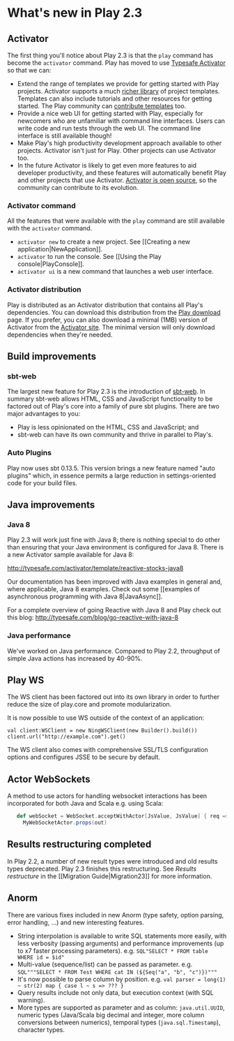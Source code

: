 <!--- Copyright (C) 2009-2014 Typesafe Inc. <http://www.typesafe.com> -->
# What's new in Play 2.3

## Activator

The first thing you'll notice about Play 2.3 is that the `play` command has become the `activator` command. Play has moved to use [Typesafe Activator](https://typesafe.com/activator) so that we can:

* Extend the range of templates we provide for getting started with Play projects. Activator supports a much [richer library](https://typesafe.com/activator/templates) of project templates. Templates can also include tutorials and other resources for getting started. The Play community can [contribute templates](https://typesafe.com/activator/template/contribute) too.
* Provide a nice web UI for getting started with Play, especially for newcomers who are unfamiliar with command line interfaces. Users can write code and run tests through the web UI. The command line interface is still available though!
* Make Play's high productivity development approach available to other projects. Activator isn't just for Play. Other projects can use Activator too.
* In the future Activator is likely to get even more features to aid developer productivity, and these features will automatically benefit Play and other projects that use Activator. [Activator is open source](https://github.com/typesafehub/activator), so the community can contribute to its evolution.

### Activator command

All the features that were available with the `play` command are still available with the `activator` command.

* `activator new` to create a new project. See [[Creating a new application|NewApplication]].
* `activator` to run the console. See [[Using the Play console|PlayConsole]].
* `activator ui` is a new command that launches a web user interface.

### Activator distribution

Play is distributed as an Activator distribution that contains all Play's dependencies. You can download this distribution from the [Play download](http://www.playframework.com/download) page. If you prefer, you can also download a minimal (1MB) version of Activator from the [Activator site](https://typesafe.com/activator). The minimal version will only download dependencies when they're needed.

## Build improvements

### sbt-web

The largest new feature for Play 2.3 is the introduction of [sbt-web](https://github.com/sbt/sbt-web#sbt-web). In summary sbt-web allows HTML, CSS and JavaScript functionality to be factored out of Play's core into a family of pure sbt plugins. There are two major advantages to you:

* Play is less opinionated on the HTML, CSS and JavaScript; and
* sbt-web can have its own community and thrive in parallel to Play's.

### Auto Plugins

Play now uses sbt 0.13.5. This version brings a new feature named "auto plugins" which, in essence permits a large reduction in settings-oriented code for your build files.

## Java improvements

### Java 8

Play 2.3 will work just fine with Java 8; there is nothing special to do other than ensuring that your Java environment is configured for Java 8. There is a new Activator sample available for Java 8:

http://typesafe.com/activator/template/reactive-stocks-java8

Our documentation has been improved with Java examples in general and, where applicable, Java 8 examples. Check out some [[examples of asynchronous programming with Java 8|JavaAsync]].

For a complete overview of going Reactive with Java 8 and Play check out this blog: http://typesafe.com/blog/go-reactive-with-java-8

### Java performance

We've worked on Java performance. Compared to Play 2.2, throughput of simple Java actions has increased by 40-90%.

## Play WS

The WS client has been factored out into its own library in order to further reduce the size of play.core and promote modularization.

It is now possible to use WS outside of the context of an application:

```
val client:WSClient = new NingWSClient(new Builder().build())
client.url("http://example.com").get()
```

The WS client also comes with comprehensive SSL/TLS configuration options and configures JSSE to be secure by default.

## Actor WebSockets

A method to use actors for handling websocket interactions has been incorporated for both Java and Scala e.g. using Scala:

```scala
   def webSocket = WebSocket.acceptWithActor[JsValue, JsValue] { req => out =>
     MyWebSocketActor.props(out)
```

## Results restructuring completed

In Play 2.2, a number of new result types were introduced and old results types deprecated. Play 2.3 finishes this restructuring. See *Results restructure* in the [[Migration Guide|Migration23]] for more information.

## Anorm

There are various fixes included in new Anorm (type safety, option parsing, error handling, ...) and new interesting features.

- String interpolation is available to write SQL statements more easily, with less verbosity (passing arguments) and performance improvements (up to x7 faster processing parameters). e.g. `SQL"SELECT * FROM table WHERE id = $id"`
- Multi-value (sequence/list) can be passed as parameter. e.g. `SQL"""SELECT * FROM Test WHERE cat IN (${Seq("a", "b", "c")})"""`
- It's now possible to parse column by position. e.g. `val parser = long(1) ~ str(2) map { case l ~ s => ??? }`
- Query results include not only data, but execution context (with SQL warning).
- More types are supported as parameter and as column: `java.util.UUID`, numeric types (Java/Scala big decimal and integer, more column conversions between numerics), temporal types (`java.sql.Timestamp`), character types.

